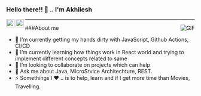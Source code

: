 ### Hello there!! 👋 .. I'm Akhilesh

<a href="https://twitter.com/agarwal_aries">
  <img align="left" alt="Akhilesh's Twitter" width="22px" src="https://cdn.jsdelivr.net/npm/simple-icons@v3/icons/twitter.svg" />
</a>
<a href="https://www.linkedin.com/in/akhilesh-agarwal-03435635/">
  <img align="left" alt="Akhilesh's Linkdein" width="22px" src="https://cdn.jsdelivr.net/npm/simple-icons@v3/icons/linkedin.svg" />
</a>

---
<img align="right" alt="GIF" src="https://media.giphy.com/media/D1i1ZNUp2jVpC/giphy.gif" />

###About me

- 🔭 I'm currently getting my hands dirty with JavaScript, Github Actions, CI/CD
- 🌱 I’m currently learning how things work in React world and trying to implement different concepts related to same
- 👯 I’m looking to collaborate on projects which can help
- 💬 Ask me about Java, MicroSrvice Architechture, REST.
- ⚡ Somethings I :heart: ..  is to help, learn and if I get more time than Movies, Travelling.

